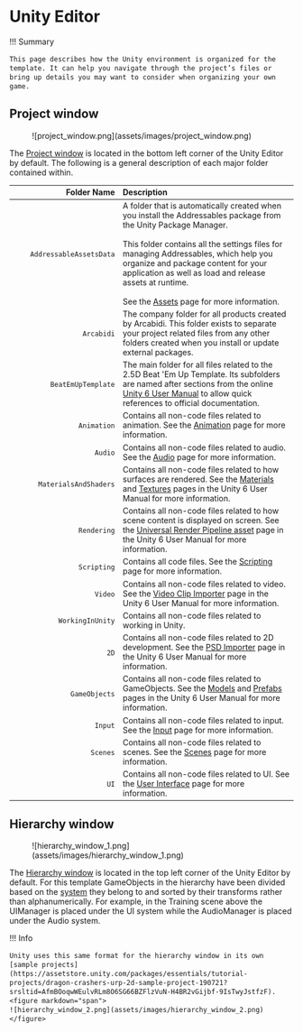 # Unity Editor

!!! Summary

    This page describes how the Unity environment is organized for the template. It can help you navigate through the project’s files or bring up details you may want to consider when organizing your own game.

## Project window

<figure markdown="span">
    ![project_window.png](assets/images/project_window.png)
</figure>

The [Project window](https://docs.unity3d.com/Manual/ProjectView.html) is located in the bottom left corner of the Unity Editor by default. The following is a general description of each major folder contained within.

| <div style="width:180px" /> Folder Name | Description                          |
| ---------------: | :----------------------------------- |
| `AddressableAssetsData`            | A folder that is automatically created when you install the Addressables package from the Unity Package Manager.<br><br>This folder contains all the settings files for managing Addressables, which help you organize and package content for your application as well as load and release assets at runtime.<br><br>See the [Assets](assets.md#addressableassetsdata-folder) page for more information. |
| `Arcabidi`            |  The company folder for all products created by Arcabidi. This folder exists to separate your project related files from any other folders created when you install or update external packages. |
| `BeatEmUpTemplate`            | The main folder for all files related to the 2.5D Beat 'Em Up Template. Its subfolders are named after sections from the online [Unity 6 User Manual](https://docs.unity3d.com/6000.0/Documentation/Manual/UnityManual.html) to allow quick references to official documentation. |
| `Animation`            | Contains all non-code files related to animation. See the [Animation](scripting/systems/animation.md#animation-folder) page for more information. |
| `Audio`            | Contains all non-code files related to audio. See the [Audio](scripting/systems/audio.md#audio-folder) page for more information. |
| `MaterialsAndShaders`            | Contains all non-code files related to how surfaces are rendered. See the [Materials](https://docs.unity3d.com/Manual/Materials.html) and [Textures](https://docs.unity3d.com/Manual/Textures-landing.html) pages in the Unity 6 User Manual for more information. |
| `Rendering`            | Contains all non-code files related to how scene content is displayed on screen. See the [Universal Render Pipeline asset](https://docs.unity3d.com/Manual/urp/urp-asset-and-renderer.html) page in the Unity 6 User Manual for more information. |
| `Scripting`            | Contains all code files. See the [Scripting](scripting/index.md) page for more information. |
| `Video`            | Contains all non-code files related to video. See the [Video Clip Importer](https://docs.unity3d.com/Manual/class-VideoClip.html) page in the Unity 6 User Manual for more information.|
| `WorkingInUnity`            | Contains all non-code files related to working in Unity. |
| `2D`            | Contains all non-code files related to 2D development. See the [PSD Importer](https://docs.unity3d.com/Packages/com.unity.2d.psdimporter@9.0/manual/index.html) page in the Unity 6 User Manual for more information. |
| `GameObjects`            | Contains all non-code files related to GameObjects. See the [Models](https://docs.unity3d.com/Manual/models.html) and [Prefabs](https://docs.unity3d.com/Manual/Prefabs.html) pages in the Unity 6 User Manual for more information. |
| `Input`            | Contains all non-code files related to input. See the [Input](scripting/systems/input.md#input-folder) page for more information.|
| `Scenes`            | Contains all non-code files related to scenes. See the [Scenes](scenes.md) page for more information. |
| `UI`            | Contains all non-code files related to UI. See the [User Interface](scripting/systems/user-interface.md#ui-folder) page for more information.|

## Hierarchy window

<figure markdown="span">
    ![hierarchy_window_1.png](assets/images/hierarchy_window_1.png)
</figure>

The [Hierarchy window](https://docs.unity3d.com/Manual/Hierarchy.html) is located in the top left corner of the Unity Editor by default. For this template GameObjects in the hierarchy have been divided based on the [system](scripting/systems/index.md) they belong to and sorted by their transforms rather than alphanumerically. For example, in the Training scene above the UIManager is placed under the UI system while the AudioManager is placed under the Audio system.

!!! Info

    Unity uses this same format for the hierarchy window in its own [sample projects](https://assetstore.unity.com/packages/essentials/tutorial-projects/dragon-crashers-urp-2d-sample-project-190721?srsltid=AfmBOoqwWEulvRLm8O6SG66BZFlzVuN-H4BR2vGijbf-9IsTwyJstfzF). <figure markdown="span">
    ![hierarchy_window_2.png](assets/images/hierarchy_window_2.png)</figure>